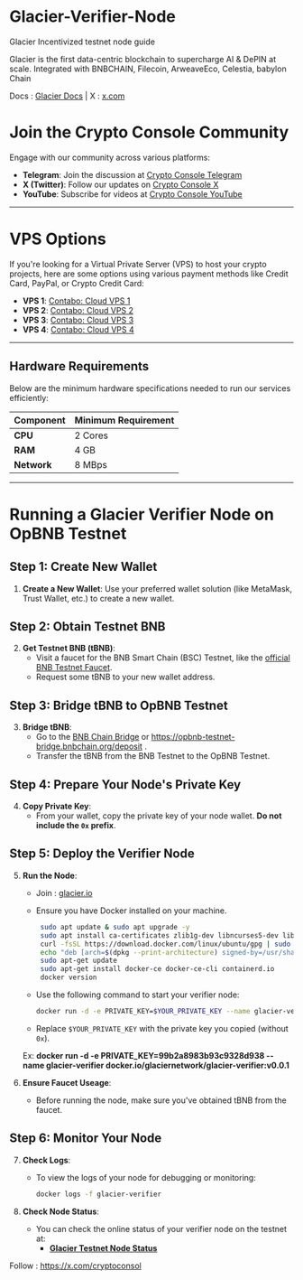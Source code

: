 # Glacier-Verifier-Node
Glacier Incentivized testnet node guide

Glacier is the first data-centric blockchain to supercharge AI & DePIN at scale. Integrated with BNBCHAIN, Filecoin, ArweaveEco, Celestia, babylon Chain

Docs : [Glacier Docs](https://docs.glacier.io/) | X : [x.com](https://x.com/Glacier_Labs)


# Join the Crypto Console Community

Engage with our community across various platforms:

- **Telegram**: Join the discussion at [Crypto Console Telegram](https://t.me/cryptoconsol)
- **X (Twitter)**: Follow our updates on [Crypto Console X](https://www.x.com/cryptoconsol)
- **YouTube**: Subscribe for videos at [Crypto Console YouTube](https://www.youtube.com/@cryptoconsole)

---

# VPS Options

If you're looking for a Virtual Private Server (VPS) to host your crypto projects, here are some options using various payment methods like Credit Card, PayPal, or Crypto Credit Card:

- **VPS 1**: [Contabo: Cloud VPS 1](https://www.jdoqocy.com/click-101278318-15692486)
- **VPS 2**: [Contabo: Cloud VPS 2](https://www.tkqlhce.com/click-101278318-13796472)
- **VPS 3**: [Contabo: Cloud VPS 3](https://www.dpbolvw.net/click-101278318-13796474)
- **VPS 4**: [Contabo: Cloud VPS 4](https://www.anrdoezrs.net/click-101278318-13796476)

---

## Hardware Requirements

Below are the minimum hardware specifications needed to run our services efficiently:

| **Component** | **Minimum Requirement** |
|---------------|-------------------------|
| **CPU**       | 2 Cores                 |
| **RAM**       | 4 GB                    | 
| **Network**   | 8 MBps                  |

---

# Running a Glacier Verifier Node on OpBNB Testnet

## Step 1: Create New Wallet

1. **Create a New Wallet**: Use your preferred wallet solution (like MetaMask, Trust Wallet, etc.) to create a new wallet.

## Step 2: Obtain Testnet BNB

2. **Get Testnet BNB (tBNB)**:
   - Visit a faucet for the BNB Smart Chain (BSC) Testnet, like the [official BNB Testnet Faucet](https://testnet.binance.org/faucet-smart).
   - Request some tBNB to your new wallet address.

## Step 3: Bridge tBNB to OpBNB Testnet

3. **Bridge tBNB**:
   - Go to the [BNB Chain Bridge](https://testnet.bnbchain.org/en/bridge) or https://opbnb-testnet-bridge.bnbchain.org/deposit .
   - Transfer the tBNB from the BNB Testnet to the OpBNB Testnet.

## Step 4: Prepare Your Node's Private Key

4. **Copy Private Key**:
   - From your wallet, copy the private key of your node wallet. **Do not include the `0x` prefix**.

## Step 5: Deploy the Verifier Node

5. **Run the Node**:

   - Join : [glacier.io](https://www.glacier.io/points/?inviter=0x8D2413447FF297d30BdC475F6D5cb00254685aae)

   - Ensure you have Docker installed on your machine.
     ```bash
      sudo apt update & sudo apt upgrade -y
      sudo apt install ca-certificates zlib1g-dev libncurses5-dev libgdbm-dev libnss3-dev curl git wget make jq build-essential pkg-config lsb-release libssl-dev libreadline-dev libffi-dev gcc screen unzip lz4 -y
      curl -fsSL https://download.docker.com/linux/ubuntu/gpg | sudo gpg --dearmor -o /usr/share/keyrings/docker-archive-keyring.gpg
      echo "deb [arch=$(dpkg --print-architecture) signed-by=/usr/share/keyrings/docker-archive-keyring.gpg] https://download.docker.com/linux/ubuntu $(lsb_release -cs) stable" | sudo tee /etc/apt/sources.list.d/docker.list > /dev/null
      sudo apt-get update
      sudo apt-get install docker-ce docker-ce-cli containerd.io
      docker version
     ```
   - Use the following command to start your verifier node:

     ```bash
     docker run -d -e PRIVATE_KEY=$YOUR_PRIVATE_KEY --name glacier-verifier docker.io/glaciernetwork/glacier-verifier:v0.0.2
     ```

   - Replace `$YOUR_PRIVATE_KEY` with the private key you copied (without `0x`).

    Ex: **docker run -d -e PRIVATE_KEY=99b2a8983b93c9328d938 --name glacier-verifier docker.io/glaciernetwork/glacier-verifier:v0.0.1**

6. **Ensure Faucet Useage**:
   - Before running the node, make sure you've obtained tBNB from the faucet.

## Step 6: Monitor Your Node

7. **Check Logs**:
   - To view the logs of your node for debugging or monitoring:

     ```bash
     docker logs -f glacier-verifier
     ```

8. **Check Node Status**:
   - You can check the online status of your verifier node on the testnet at:
     - **[Glacier Testnet Node Status](https://testnet.nodes.glacier.io/status)**


Follow : https://x.com/cryptoconsol
